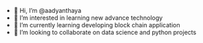 - 👋 Hi, I’m @aadyanthaya
- 👀 I’m interested in learning new advance technology
- 🌱 I’m currently learning developing block chain application
- 💞️ I’m looking to collaborate on data science and python projects 


<!---
aadyanthaya/aadyanthaya is a ✨ special ✨ repository because its `README.md` (this file) appears on your GitHub profile.
You can click the Preview link to take a look at your changes.
--->
